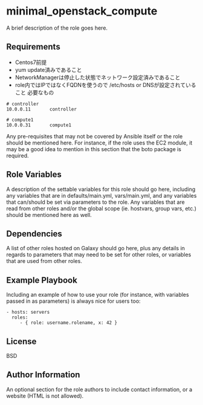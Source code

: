 minimal_openstack_compute
===========================

A brief description of the role goes here.

Requirements
------------

* Centos7前提
* yum update済みであること
* NetworkManagerは停止した状態でネットワーク設定済みであること
* role内ではIPではなくFQDNを使うので /etc/hosts or DNSが設定されていること
  必要なもの
```
# controller
10.0.0.11       controller

# compute1
10.0.0.31       compute1
```



Any pre-requisites that may not be covered by Ansible itself or the role should be mentioned here. For instance, if the role uses the EC2 module, it may be a good idea to mention in this section that the boto package is required.

Role Variables
--------------

A description of the settable variables for this role should go here, including any variables that are in defaults/main.yml, vars/main.yml, and any variables that can/should be set via parameters to the role. Any variables that are read from other roles and/or the global scope (ie. hostvars, group vars, etc.) should be mentioned here as well.

Dependencies
------------

A list of other roles hosted on Galaxy should go here, plus any details in regards to parameters that may need to be set for other roles, or variables that are used from other roles.

Example Playbook
----------------

Including an example of how to use your role (for instance, with variables passed in as parameters) is always nice for users too:

    - hosts: servers
      roles:
         - { role: username.rolename, x: 42 }

License
-------

BSD

Author Information
------------------

An optional section for the role authors to include contact information, or a website (HTML is not allowed).